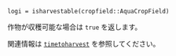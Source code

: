 ```
logi = isharvestable(cropfield::AquaCropField)
```

作物が収穫可能な場合は `true` を返します。

関連情報は [`timetoharvest`](@ref) を参照してください。
